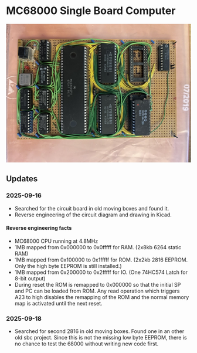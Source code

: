 # MC68000 Single Board Computer

![original](media/20250916_sbc_original.jpg)

## Updates
### 2025-09-16 
- Searched for the circuit board in old moving boxes and found it. 
- Reverse engineering of the circuit diagram and drawing in Kicad.

#### Reverse engineering facts
- MC68000 CPU running at 4.8MHz
- 1MB mapped from 0x000000 to 0x0fffff for RAM. (2x8kb 6264 static RAM)
- 1MB mapped from 0x100000 to 0x1fffff for ROM. (2x2kb 2816 EEPROM. Only the high byte EEPROM is still installed.)
- 1MB mapped from 0x200000 to 0x2fffff for IO. (One 74HC574 Latch for 8-bit output)
- During reset the ROM is remapped to 0x000000 so that the initial SP and PC can be loaded from ROM. Any read operation which triggers A23 to high disables the remapping of the ROM and the normal memory map is activated until the next reset.

### 2025-09-18
- Searched for second 2816 in old moving boxes. Found one in an other old sbc project. Since this is not the missing low byte EEPROM, there is no chance to test the 68000 without writing new code first.
